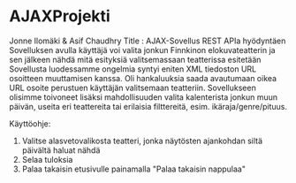 # AJAXProjekti
Jonne Ilomäki &amp; Asif Chaudhry
Title : AJAX-Sovellus REST APIa hyödyntäen
Sovelluksen avulla käyttäjä voi valita jonkun Finnkinon elokuvateatterin ja sen jälkeen nähdä mitä esityksiä valitsemassaan teatterissa esitetään
Sovellusta luodessamme ongelmia syntyi eniten XML tiedoston URL osoitteen muuttamisen kanssa.
Oli hankaluuksia saada avautumaan oikea URL osoite perustuen käyttäjän valitsemaan teatteriin.
Sovellukseen olisimme toivoneet lisäksi mahdollisuuden valita kalenterista jonkun muun päivän, useita eri teattereita tai erilaisia filttereitä, esim. ikäraja/genre/pituus.

Käyttöohje:
1. Valitse alasvetovalikosta teatteri, jonka näytösten ajankohdan siltä päivältä haluat nähdä
2. Selaa tuloksia
3. Palaa takaisin etusivulle painamalla "Palaa takaisin nappulaa"
